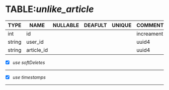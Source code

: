 TABLE:*unlike_article*
===
| TYPE | NAME | NULLABLE | DEAFULT | UNIQUE | COMMENT | PRIMARY |
| ---- | ---- | -------- | ------- | ------ | ------- | ------- |
| int  | id   |          |         |        | increament | &radic; |
| string | user_id |     |         |        | uuid4   |         |
| string | article_id |  |         |        | uuid4   |         |

- [x]  *use softDeletes*
---
- [x]  *use timestamps*
---